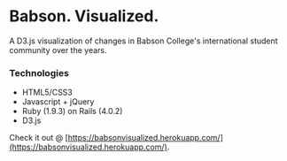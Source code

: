 # Babson. Visualized.

A D3.js visualization of changes in Babson College's international student community over the years.

### Technologies
* HTML5/CSS3
* Javascript + jQuery
* Ruby (1.9.3) on Rails (4.0.2)
* D3.js

Check it out @ [https://babsonvisualized.herokuapp.com/](https://babsonvisualized.herokuapp.com/).

